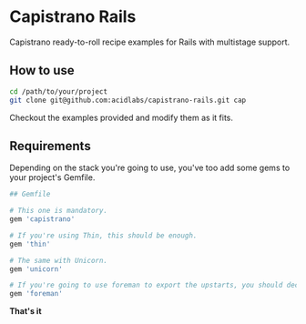 # Capistrano Rails

Capistrano ready-to-roll recipe examples for Rails with multistage support.

## How to use

```bash
cd /path/to/your/project
git clone git@github.com:acidlabs/capistrano-rails.git cap
```

Checkout the examples provided and modify them as it fits.

## Requirements

Depending on the stack you're going to use, you've too add some gems to your project's Gemfile.

```ruby
## Gemfile

# This one is mandatory.
gem 'capistrano'

# If you're using Thin, this should be enough.
gem 'thin'

# The same with Unicorn.
gem 'unicorn'

# If you're going to use foreman to export the upstarts, you should declare it.
gem 'foreman'
```

**That's it**